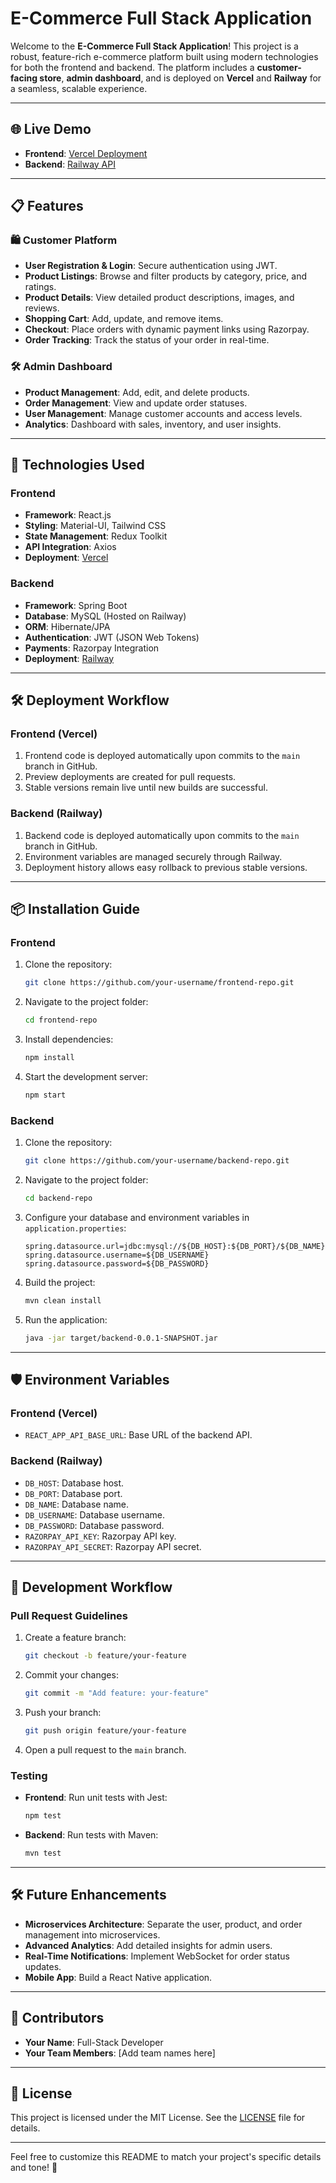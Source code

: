 # E-Commerce Full Stack Application

Welcome to the **E-Commerce Full Stack Application**! This project is a robust, feature-rich e-commerce platform built using modern technologies for both the frontend and backend. The platform includes a **customer-facing store**, **admin dashboard**, and is deployed on **Vercel** and **Railway** for a seamless, scalable experience.

---

## 🌐 **Live Demo**

- **Frontend**: [Vercel Deployment](https://your-frontend.vercel.app)  
- **Backend**: [Railway API](https://your-backend.railway.app)

---

## 📋 **Features**

### 🛍️ Customer Platform
- **User Registration & Login**: Secure authentication using JWT.
- **Product Listings**: Browse and filter products by category, price, and ratings.
- **Product Details**: View detailed product descriptions, images, and reviews.
- **Shopping Cart**: Add, update, and remove items.
- **Checkout**: Place orders with dynamic payment links using Razorpay.
- **Order Tracking**: Track the status of your order in real-time.

### 🛠️ Admin Dashboard
- **Product Management**: Add, edit, and delete products.
- **Order Management**: View and update order statuses.
- **User Management**: Manage customer accounts and access levels.
- **Analytics**: Dashboard with sales, inventory, and user insights.

---

## 🚀 **Technologies Used**

### **Frontend**
- **Framework**: React.js
- **Styling**: Material-UI, Tailwind CSS
- **State Management**: Redux Toolkit
- **API Integration**: Axios
- **Deployment**: [Vercel](https://vercel.com)

### **Backend**
- **Framework**: Spring Boot
- **Database**: MySQL (Hosted on Railway)
- **ORM**: Hibernate/JPA
- **Authentication**: JWT (JSON Web Tokens)
- **Payments**: Razorpay Integration
- **Deployment**: [Railway](https://railway.app)

---

## 🛠️ **Deployment Workflow**

### **Frontend (Vercel)**
1. Frontend code is deployed automatically upon commits to the `main` branch in GitHub.
2. Preview deployments are created for pull requests.
3. Stable versions remain live until new builds are successful.

### **Backend (Railway)**
1. Backend code is deployed automatically upon commits to the `main` branch in GitHub.
2. Environment variables are managed securely through Railway.
3. Deployment history allows easy rollback to previous stable versions.

---

## 📦 **Installation Guide**

### **Frontend**
1. Clone the repository:
   ```bash
   git clone https://github.com/your-username/frontend-repo.git
   ```
2. Navigate to the project folder:
   ```bash
   cd frontend-repo
   ```
3. Install dependencies:
   ```bash
   npm install
   ```
4. Start the development server:
   ```bash
   npm start
   ```

### **Backend**
1. Clone the repository:
   ```bash
   git clone https://github.com/your-username/backend-repo.git
   ```
2. Navigate to the project folder:
   ```bash
   cd backend-repo
   ```
3. Configure your database and environment variables in `application.properties`:
   ```properties
   spring.datasource.url=jdbc:mysql://${DB_HOST}:${DB_PORT}/${DB_NAME}
   spring.datasource.username=${DB_USERNAME}
   spring.datasource.password=${DB_PASSWORD}
   ```
4. Build the project:
   ```bash
   mvn clean install
   ```
5. Run the application:
   ```bash
   java -jar target/backend-0.0.1-SNAPSHOT.jar
   ```

---

## 🛡️ **Environment Variables**

### **Frontend (Vercel)**
- `REACT_APP_API_BASE_URL`: Base URL of the backend API.

### **Backend (Railway)**
- `DB_HOST`: Database host.
- `DB_PORT`: Database port.
- `DB_NAME`: Database name.
- `DB_USERNAME`: Database username.
- `DB_PASSWORD`: Database password.
- `RAZORPAY_API_KEY`: Razorpay API key.
- `RAZORPAY_API_SECRET`: Razorpay API secret.

---

## 🔧 **Development Workflow**

### **Pull Request Guidelines**
1. Create a feature branch:
   ```bash
   git checkout -b feature/your-feature
   ```
2. Commit your changes:
   ```bash
   git commit -m "Add feature: your-feature"
   ```
3. Push your branch:
   ```bash
   git push origin feature/your-feature
   ```
4. Open a pull request to the `main` branch.

### **Testing**
- **Frontend**: Run unit tests with Jest:
  ```bash
  npm test
  ```
- **Backend**: Run tests with Maven:
  ```bash
  mvn test
  ```

---

## 🛠️ **Future Enhancements**
- **Microservices Architecture**: Separate the user, product, and order management into microservices.
- **Advanced Analytics**: Add detailed insights for admin users.
- **Real-Time Notifications**: Implement WebSocket for order status updates.
- **Mobile App**: Build a React Native application.

---

## 🙌 **Contributors**
- **Your Name**: Full-Stack Developer
- **Your Team Members**: [Add team names here]

---

## 📝 **License**
This project is licensed under the MIT License. See the [LICENSE](LICENSE) file for details.

---

Feel free to customize this README to match your project's specific details and tone! 🚀
